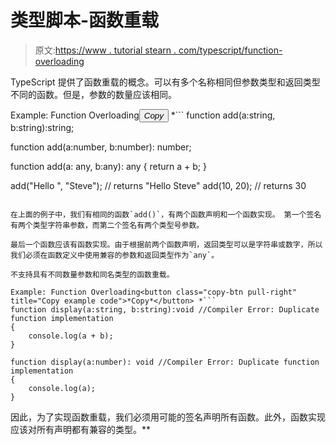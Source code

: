 # 类型脚本-函数重载

> 原文:[https://www . tutorial stearn . com/typescript/function-overloading](https://www.tutorialsteacher.com/typescript/function-overloading)

TypeScript 提供了函数重载的概念。可以有多个名称相同但参数类型和返回类型不同的函数。但是，参数的数量应该相同。

Example: Function Overloading<button class="copy-btn pull-right" title="Copy example code">*Copy*</button> *```
function add(a:string, b:string):string;

function add(a:number, b:number): number;

function add(a: any, b:any): any {
    return a + b;
}

add("Hello ", "Steve"); // returns "Hello Steve" 
add(10, 20); // returns 30 
```

在上面的例子中，我们有相同的函数`add()`，有两个函数声明和一个函数实现。 第一个签名有两个类型字符串参数，而第二个签名有两个类型号参数。

最后一个函数应该有函数实现。由于根据前两个函数声明，返回类型可以是字符串或数字，所以我们必须在函数定义中使用兼容的参数和返回类型作为`any`。

不支持具有不同数量参数和同名类型的函数重载。

Example: Function Overloading<button class="copy-btn pull-right" title="Copy example code">*Copy*</button> *```
function display(a:string, b:string):void //Compiler Error: Duplicate function implementation
{
    console.log(a + b);
}

function display(a:number): void //Compiler Error: Duplicate function implementation
{
    console.log(a);
} 
```

因此，为了实现函数重载，我们必须用可能的签名声明所有函数。此外，函数实现应该对所有声明都有兼容的类型。**